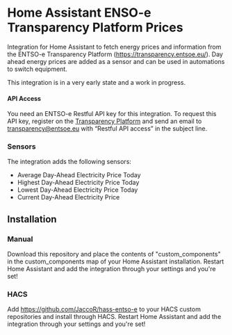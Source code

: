 # Home Assistant ENSO-e Transparency Platform Prices
Integration for Home Assistant to fetch energy prices and information from the ENTSO-e Transparency Platform (https://transparency.entsoe.eu/).
Day ahead energy prices are added as a sensor and can be used in automations to switch equipment.

This integration is in a very early state and a work in progress.

#### API Access
You need an ENTSO-e Restful API key for this integration. To request this API key, register on the [Transparency Platform](https://transparency.entsoe.eu/) and send an email to transparency@entsoe.eu with “Restful API access” in the subject line.

### Sensors
The integration adds the following sensors:
- Average Day-Ahead Electricity Price Today
- Highest Day-Ahead Electricity Price Today
- Lowest Day-Ahead Electricity Price Today
- Current Day-Ahead Electricity Price

## Installation

### Manual
Download this repository and place the contents of "custom_components" in the custom_components map of your Home Assistant installation. Restart Home Assistant and add the integration through your settings and you're set!

### HACS
Add https://github.com/JaccoR/hass-entso-e to your HACS custom repositories and install through HACS. Restart Home Assistant and add the integration through your settings and you're set!
